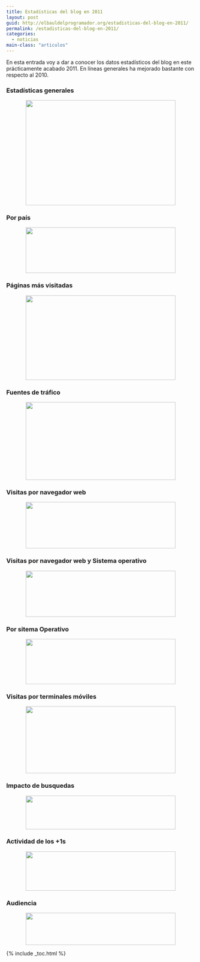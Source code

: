 ```yaml
---
title: Estadísticas del blog en 2011
layout: post
guid: http://elbauldelprogramador.org/estadisticas-del-blog-en-2011/
permalink: /estadisticas-del-blog-en-2011/
categories:
  - noticias
main-class: "articulos"
---
```

En esta entrada voy a dar a conocer los datos estadísticos del blog en este prácticamente acabado 2011. En líneas generales ha mejorado bastante con respecto al 2010.

### Estadísticas generales

<div class="separator" style="clear: both; text-align: center;">
  <a href="https://4.bp.blogspot.com/-EMdVRpJjx2w/TvuRkE82FhI/AAAAAAAACBA/tYkT8PSbBmo/s1600/Screenshot.png" imageanchor="1" style="margin-left:1em; margin-right:1em"><img border="0" height="281" width="400" src="https://4.bp.blogspot.com/-EMdVRpJjx2w/TvuRkE82FhI/AAAAAAAACBA/tYkT8PSbBmo/s400/Screenshot.png" /></a>
</div>

### Por país

<div class="separator" style="clear: both; text-align: center;">
  <a href="https://3.bp.blogspot.com/-2Ie-OUtriWc/TvuR1kyH4HI/AAAAAAAACBM/_Jr_XzGGWs0/s1600/Screenshot-1.png" imageanchor="1" style="margin-left:1em; margin-right:1em"><img border="0" height="122" width="400" src="https://3.bp.blogspot.com/-2Ie-OUtriWc/TvuR1kyH4HI/AAAAAAAACBM/_Jr_XzGGWs0/s400/Screenshot-1.png" /></a>
</div>

### Páginas más visitadas

<div class="separator" style="clear: both; text-align: center;">
  <a href="https://3.bp.blogspot.com/-5nYyXGYUbp0/TvuSJZEA2YI/AAAAAAAACBY/m5SA-Dy4Aeg/s1600/Screenshot-2.png" imageanchor="1" style="margin-left:1em; margin-right:1em"><img border="0" height="226" width="400" src="https://3.bp.blogspot.com/-5nYyXGYUbp0/TvuSJZEA2YI/AAAAAAAACBY/m5SA-Dy4Aeg/s400/Screenshot-2.png" /></a>
</div>

### Fuentes de tráfico

<div class="separator" style="clear: both; text-align: center;">
  <a href="https://4.bp.blogspot.com/-jNgLiS6mNVE/TvuSWiGw3LI/AAAAAAAACBk/7YF94gpdI3Y/s1600/Screenshot-3.png" imageanchor="1" style="margin-left:1em; margin-right:1em"><img border="0" height="208" width="400" src="https://4.bp.blogspot.com/-jNgLiS6mNVE/TvuSWiGw3LI/AAAAAAAACBk/7YF94gpdI3Y/s400/Screenshot-3.png" /></a>
</div>

### Visitas por navegador web

<div class="separator" style="clear: both; text-align: center;">
  <a href="https://1.bp.blogspot.com/-sLBq4c0Fiig/TvuSlXz2OaI/AAAAAAAACBw/weyxrwPqagU/s1600/Screenshot-5.png" imageanchor="1" style="margin-left:1em; margin-right:1em"><img border="0" height="124" width="400" src="https://1.bp.blogspot.com/-sLBq4c0Fiig/TvuSlXz2OaI/AAAAAAAACBw/weyxrwPqagU/s400/Screenshot-5.png" /></a>
</div>

### Visitas por navegador web y Sistema operativo

<div class="separator" style="clear: both; text-align: center;">
  <a href="https://1.bp.blogspot.com/-_NvVI1FYUtA/TvuSt2DQ7jI/AAAAAAAACB8/rKhLANAh7rU/s1600/Screenshot-7.png" imageanchor="1" style="margin-left:1em; margin-right:1em"><img border="0" height="123" width="400" src="https://1.bp.blogspot.com/-_NvVI1FYUtA/TvuSt2DQ7jI/AAAAAAAACB8/rKhLANAh7rU/s400/Screenshot-7.png" /></a>
</div>

### Por sitema Operativo

<div class="separator" style="clear: both; text-align: center;">
  <a href="https://4.bp.blogspot.com/-IZ14L0eSkEc/TvuS5CRyB2I/AAAAAAAACCI/fE-nd7o7ZvY/s1600/Screenshot-6.png" imageanchor="1" style="margin-left:1em; margin-right:1em"><img border="0" height="121" width="400" src="https://4.bp.blogspot.com/-IZ14L0eSkEc/TvuS5CRyB2I/AAAAAAAACCI/fE-nd7o7ZvY/s400/Screenshot-6.png" /></a>
</div>

### Visitas por terminales móviles

<div class="separator" style="clear: both; text-align: center;">
  <a href="https://4.bp.blogspot.com/-nXz2W9vrKSE/TvuTBJ8awPI/AAAAAAAACCU/QBiPctGrzko/s1600/Screenshot-4.png" imageanchor="1" style="margin-left:1em; margin-right:1em"><img border="0" height="179" width="400" src="https://4.bp.blogspot.com/-nXz2W9vrKSE/TvuTBJ8awPI/AAAAAAAACCU/QBiPctGrzko/s400/Screenshot-4.png" /></a>
</div>

### Impacto de busquedas

<div class="separator" style="clear: both; text-align: center;">
  <a href="https://1.bp.blogspot.com/-JrG2ihjTojA/TvxphZqdd2I/AAAAAAAACCk/_XWrpKNjRf8/s1600/Screenshot.png" imageanchor="1" style="margin-left:1em; margin-right:1em"><img border="0" height="90" width="400" src="https://1.bp.blogspot.com/-JrG2ihjTojA/TvxphZqdd2I/AAAAAAAACCk/_XWrpKNjRf8/s400/Screenshot.png" /></a>
</div>

### Actividad de los +1s

<div class="separator" style="clear: both; text-align: center;">
  <a href="https://1.bp.blogspot.com/-V7-XwQ2Djc8/TvxpmwKz7hI/AAAAAAAACCw/gzrh_mLTK3k/s1600/Screenshot-1.png" imageanchor="1" style="margin-left:1em; margin-right:1em"><img border="0" height="105" width="400" src="https://1.bp.blogspot.com/-V7-XwQ2Djc8/TvxpmwKz7hI/AAAAAAAACCw/gzrh_mLTK3k/s400/Screenshot-1.png" /></a>
</div>

### Audiencia

<div class="separator" style="clear: both; text-align: center;">
  <a href="https://1.bp.blogspot.com/-hjIQHHBnFlM/TvxpmxavjQI/AAAAAAAACC8/j6inzd3a6iI/s1600/Screenshot-2.png" imageanchor="1" style="margin-left:1em; margin-right:1em"><img border="0" height="86" width="400" src="https://1.bp.blogspot.com/-hjIQHHBnFlM/TvxpmxavjQI/AAAAAAAACC8/j6inzd3a6iI/s400/Screenshot-2.png" /></a>
</div>



{% include _toc.html %}
